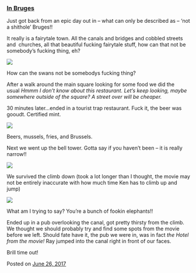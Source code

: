 
### [In Bruges](https://fazthebro.com/2017/06/29/in-bruges/)

Just got back from an epic day out in – what can only be described as – ‘not a shithole’ Bruges!!

It really is a fairytale town. All the canals and bridges and cobbled streets and  churches, all that beautiful fucking fairytale stuff, how can that not be somebody’s fucking thing, eh?

![](https://fazthebro.com/wp-content/uploads/2017/06/bruges1.jpg)

How can the swans not be somebodys fucking thing?

After a walk around the main square looking for some food we did the usual _Hmmm I don’t know about this restaurant. Let’s keep looking, maybe somewhere outside of the square? A street over will be cheaper._

30 minutes later…ended in a tourist trap restaurant. Fuck it, the beer was gooudt. Certified mint.

![](https://fazthebro.com/wp-content/uploads/2017/06/bruges2.jpg)

Beers, mussels, fries, and Brussels.

Next we went up the bell tower. Gotta say if you haven’t been – it is really narrow!!

![](https://fazthebro.com/wp-content/uploads/2017/06/bruges4.jpg)

We survived the climb down (took a lot longer than I thought, the movie may not be entirely inaccurate with how much time Ken has to climb up and jump)

![](https://fazthebro.com/wp-content/uploads/2017/06/bruges3.jpg)

What am I trying to say? You’re a bunch of fookin elephants!!

Ended up in a pub overlooking the canal, got pretty thirsty from the climb. We thought we should probably try and find some spots from the movie before we left. Should fate have it, the pub we were in, was in fact _the Hotel from the movie!_ Ray jumped into the canal right in front of our faces.

Brill time out!

Posted on [June 26, 2017](https://fazthebro.com/2017/06/26/no-more-fake-news/)
